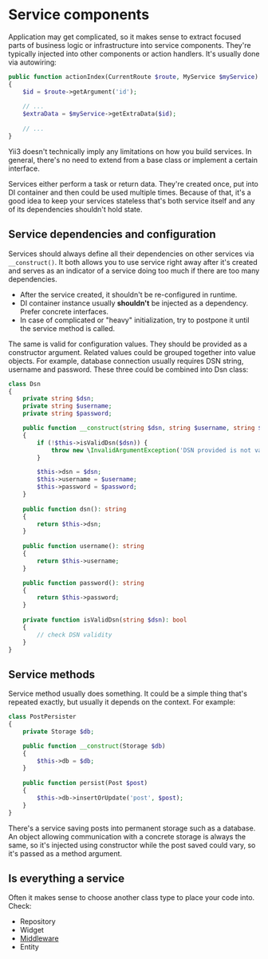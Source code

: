 # Service components

Application may get complicated, so it makes sense to extract focused parts of business logic
or infrastructure into service components. They're typically injected into other components or action handlers.
It's usually done via autowiring:

```php
public function actionIndex(CurrentRoute $route, MyService $myService): ResponseInterface
{
    $id = $route->getArgument('id');
    
    // ...
    $extraData = $myService->getExtraData($id);
    
    // ...
}
```

Yii3 doesn't technically imply any limitations on how you build services. In general, there's no need to extend from
a base class or implement a certain interface.

Services either perform a task or return data. They're created once, put into DI container and then could be used
multiple times. Because of that, it's a good idea to keep your services stateless that's both service itself and any of
its dependencies shouldn't hold state.

## Service dependencies and configuration

Services should always define all their dependencies on other services via `__construct()`. It both allows you to use
service right away after it's created and serves as an indicator of a service doing too much if there are too many
dependencies.

- After the service created, it shouldn't be re-configured in runtime.
- DI container instance usually **shouldn't** be injected as a dependency. Prefer concrete interfaces.
- In case of complicated or "heavy" initialization, try to postpone it until the service method is called.  

The same is valid for configuration values. They should be provided as a constructor argument. Related values could be
grouped together into value objects. For example, database connection usually requires DSN string, username and password.
These three could be combined into Dsn class:

```php
class Dsn
{
    private string $dsn;
    private string $username;
    private string $password;

    public function __construct(string $dsn, string $username, string $password)
    {
        if (!$this->isValidDsn($dsn)) {
            throw new \InvalidArgumentException('DSN provided is not valid.');
        }

        $this->dsn = $dsn;
        $this->username = $username;
        $this->password = $password;
    }
    
    public function dsn(): string
    {
        return $this->dsn;
    }
    
    public function username(): string
    {
        return $this->username;
    }

    public function password(): string
    {
        return $this->password;    
    }
    
    private function isValidDsn(string $dsn): bool
    {
        // check DSN validity    
    }
}
```

## Service methods

Service method usually does something. It could be a simple thing that's repeated exactly, but usually it depends on the
context. For example:

```php
class PostPersister
{
    private Storage $db;

    public function __construct(Storage $db)
    {
        $this->db = $db;
    }
    
    public function persist(Post $post)
    {
        $this->db->insertOrUpdate('post', $post);    
    }
}
```

There's a service saving posts into permanent storage such as a database. An object allowing
communication with a concrete storage is always the same, so it's injected using constructor while the post saved
could vary, so it's passed as a method argument.

## Is everything a service

Often it makes sense to choose another class type to place your code into. Check:

- Repository
- Widget
- [Middleware](middleware.md)
- Entity
